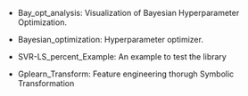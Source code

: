 - Bay_opt_analysis: Visualization of Bayesian Hyperparameter Optimization.

- Bayesian_optimization: Hyperparameter optimizer.

- SVR-LS_percent_Example: An example to test the library

- Gplearn_Transform: Feature engineering thorugh Symbolic Transformation